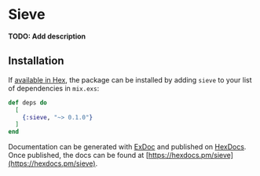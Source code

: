 # Sieve

**TODO: Add description**

## Installation

If [available in Hex](https://hex.pm/docs/publish), the package can be installed
by adding `sieve` to your list of dependencies in `mix.exs`:

```elixir
def deps do
  [
    {:sieve, "~> 0.1.0"}
  ]
end
```

Documentation can be generated with [ExDoc](https://github.com/elixir-lang/ex_doc)
and published on [HexDocs](https://hexdocs.pm). Once published, the docs can
be found at [https://hexdocs.pm/sieve](https://hexdocs.pm/sieve).

